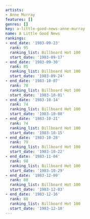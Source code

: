 ```yaml
---
artists:
- Anne Murray
features: []
genres: []
key: a-little-good-news-anne-murray
name: A Little Good News
rankings:
- end_date: '1983-09-23'
  rank: 95
  ranking_list: Billboard Hot 100
  start_date: '1983-09-17'
- end_date: '1983-09-30'
  rank: 85
  ranking_list: Billboard Hot 100
  start_date: '1983-09-24'
- end_date: '1983-10-07'
  rank: 78
  ranking_list: Billboard Hot 100
  start_date: '1983-10-01'
- end_date: '1983-10-14'
  rank: 74
  ranking_list: Billboard Hot 100
  start_date: '1983-10-08'
- end_date: '1983-10-21'
  rank: 74
  ranking_list: Billboard Hot 100
  start_date: '1983-10-15'
- end_date: '1983-10-28'
  rank: 79
  ranking_list: Billboard Hot 100
  start_date: '1983-10-22'
- end_date: '1983-11-04'
  rank: 98
  ranking_list: Billboard Hot 100
  start_date: '1983-10-29'
- end_date: '1983-12-09'
  rank: 88
  ranking_list: Billboard Hot 100
  start_date: '1983-12-03'
- end_date: '1983-12-16'
  rank: 88
  ranking_list: Billboard Hot 100
  start_date: '1983-12-10'
---
```


